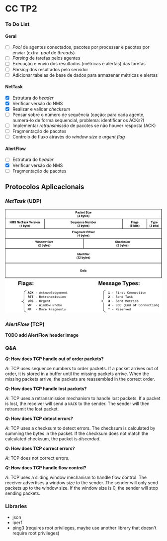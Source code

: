 # CC TP2

### To Do List

#### Geral

- [ ] *Pool* de agentes conectados, pacotes por processar e pacotes por enviar (extra: *pool* de *threads*)
- [ ] *Parsing* de tarefas pelos agentes
- [ ] Execução e envio dos resultados (métricas e alertas) das tarefas
- [ ] *Parsing* dos resultados pelo servidor
- [ ] Adicionar tabelas de base de dados para armazenar métricas e alertas

#### NetTask

- [x] Estrutura do *header*
- [x] Verificar versão do NMS
- [x] Realizar e validar *checksum*
- [ ] Pensar sobre o número de sequência (opção: para cada agente, numerá-lo de forma sequencial, problema: identificar os ACKs?)
- [ ] Implementar *retransmissão* de pacotes se não houver resposta (ACK)
- [ ] Fragmentação de pacotes
- [ ] Controlo de fluxo através do *window size* e *urgent flag*

#### AlertFlow

- [ ] Estrutura do *header*
- [x] Verificar versão do NMS
- [ ] Fragmentação de pacotes

## Protocolos Aplicacionais

### *NetTask* (UDP)

![NetTask Header](report/img/nettask_header.png)

### *AlertFlow* (TCP)

**TODO add AlertFlow header image**

### Q&A

***Q*: How does TCP handle out of order packets?**

*A*: TCP uses sequence numbers to order packets.
If a packet arrives out of order, it is stored in a buffer until the missing packets arrive.
When the missing packets arrive, the packets are reassembled in the correct order.

***Q*: How does TCP handle lost packets?**

*A*: TCP uses a retransmission mechanism to handle lost packets.
If a packet is lost, the receiver will send a `NACK` to the sender.
The sender will then retransmit the lost packet.

***Q*: How does TCP detect errors?**

*A*: TCP uses a checksum to detect errors.
The checksum is calculated by summing the bytes in the packet.
If the checksum does not match the calculated checksum, the packet is *discarded*.

***Q*: How does TCP correct errors?**

*A*: TCP does not correct errors.

***Q*: How does TCP handle flow control?**

*A*: TCP uses a sliding window mechanism to handle flow control.
The receiver advertises a window size to the sender.
The sender will only send packets up to the window size.
If the window size is 0, the sender will stop sending packets.

### Libraries

- json
- iperf
- ping3 (requires root privileges, maybe use another library that doesn't require root privileges)
